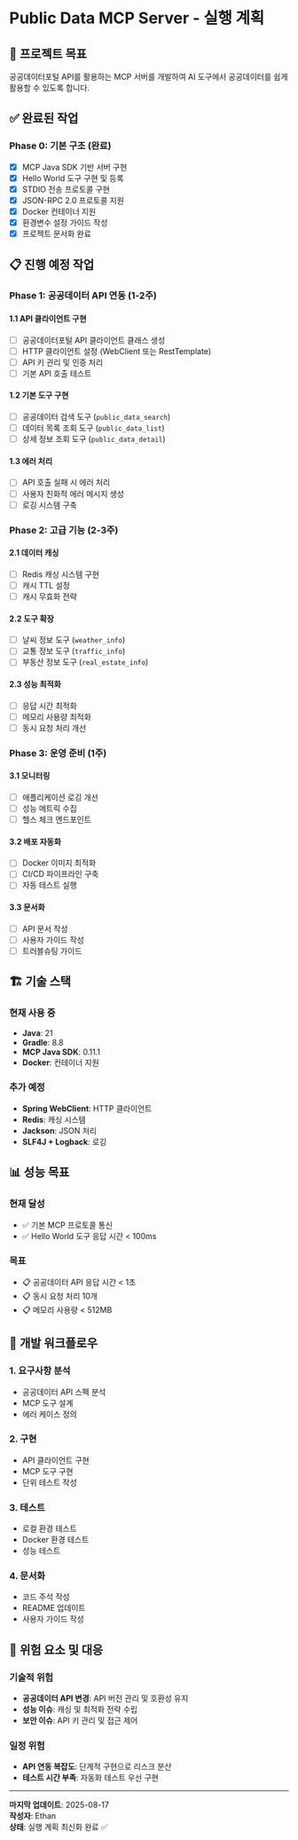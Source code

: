 # Public Data MCP Server - 실행 계획

## 🎯 프로젝트 목표

공공데이터포털 API를 활용하는 MCP 서버를 개발하여 AI 도구에서 공공데이터를 쉽게 활용할 수 있도록 합니다.

## ✅ 완료된 작업

### Phase 0: 기본 구조 (완료)
- [x] MCP Java SDK 기반 서버 구현
- [x] Hello World 도구 구현 및 등록
- [x] STDIO 전송 프로토콜 구현
- [x] JSON-RPC 2.0 프로토콜 지원
- [x] Docker 컨테이너 지원
- [x] 환경변수 설정 가이드 작성
- [x] 프로젝트 문서화 완료

## 📋 진행 예정 작업

### Phase 1: 공공데이터 API 연동 (1-2주)

#### 1.1 API 클라이언트 구현
- [ ] 공공데이터포털 API 클라이언트 클래스 생성
- [ ] HTTP 클라이언트 설정 (WebClient 또는 RestTemplate)
- [ ] API 키 관리 및 인증 처리
- [ ] 기본 API 호출 테스트

#### 1.2 기본 도구 구현
- [ ] 공공데이터 검색 도구 (`public_data_search`)
- [ ] 데이터 목록 조회 도구 (`public_data_list`)
- [ ] 상세 정보 조회 도구 (`public_data_detail`)

#### 1.3 에러 처리
- [ ] API 호출 실패 시 에러 처리
- [ ] 사용자 친화적 에러 메시지 생성
- [ ] 로깅 시스템 구축

### Phase 2: 고급 기능 (2-3주)

#### 2.1 데이터 캐싱
- [ ] Redis 캐싱 시스템 구현
- [ ] 캐시 TTL 설정
- [ ] 캐시 무효화 전략

#### 2.2 도구 확장
- [ ] 날씨 정보 도구 (`weather_info`)
- [ ] 교통 정보 도구 (`traffic_info`)
- [ ] 부동산 정보 도구 (`real_estate_info`)

#### 2.3 성능 최적화
- [ ] 응답 시간 최적화
- [ ] 메모리 사용량 최적화
- [ ] 동시 요청 처리 개선

### Phase 3: 운영 준비 (1주)

#### 3.1 모니터링
- [ ] 애플리케이션 로깅 개선
- [ ] 성능 메트릭 수집
- [ ] 헬스 체크 엔드포인트

#### 3.2 배포 자동화
- [ ] Docker 이미지 최적화
- [ ] CI/CD 파이프라인 구축
- [ ] 자동 테스트 실행

#### 3.3 문서화
- [ ] API 문서 작성
- [ ] 사용자 가이드 작성
- [ ] 트러블슈팅 가이드

## 🏗️ 기술 스택

### 현재 사용 중
- **Java**: 21
- **Gradle**: 8.8
- **MCP Java SDK**: 0.11.1
- **Docker**: 컨테이너 지원

### 추가 예정
- **Spring WebClient**: HTTP 클라이언트
- **Redis**: 캐싱 시스템
- **Jackson**: JSON 처리
- **SLF4J + Logback**: 로깅

## 📊 성능 목표

### 현재 달성
- ✅ 기본 MCP 프로토콜 통신
- ✅ Hello World 도구 응답 시간 < 100ms

### 목표
- 📋 공공데이터 API 응답 시간 < 1초
- 📋 동시 요청 처리 10개
- 📋 메모리 사용량 < 512MB

## 🔄 개발 워크플로우

### 1. 요구사항 분석
- 공공데이터 API 스펙 분석
- MCP 도구 설계
- 에러 케이스 정의

### 2. 구현
- API 클라이언트 구현
- MCP 도구 구현
- 단위 테스트 작성

### 3. 테스트
- 로컬 환경 테스트
- Docker 환경 테스트
- 성능 테스트

### 4. 문서화
- 코드 주석 작성
- README 업데이트
- 사용자 가이드 작성

## 🚨 위험 요소 및 대응

### 기술적 위험
- **공공데이터 API 변경**: API 버전 관리 및 호환성 유지
- **성능 이슈**: 캐싱 및 최적화 전략 수립
- **보안 이슈**: API 키 관리 및 접근 제어

### 일정 위험
- **API 연동 복잡도**: 단계적 구현으로 리스크 분산
- **테스트 시간 부족**: 자동화 테스트 우선 구현

---

**마지막 업데이트**: 2025-08-17  
**작성자**: Ethan  
**상태**: 실행 계획 최신화 완료 ✅
